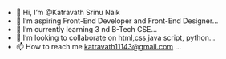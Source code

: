 - 👋 Hi, I’m @Katravath Srinu Naik
- 👀 I’m aspiring Front-End Developer and Front-End Designer...
- 🌱 I’m currently learning 3 nd B-Tech CSE...
- 💞️ I’m looking to collaborate on html,css,java script, python...
- 📫 How to reach me katravath11143@gmail.com ...

<!---
katravathsrinunaik/katravathsrinunaik is a ✨ special ✨ repository because its `README.md` (this file) appears on your GitHub profile.
You can click the Preview link to take a look at your changes.
--->

